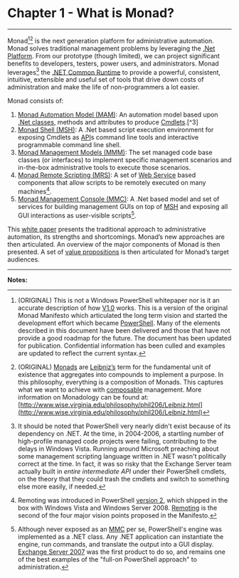 # Chapter 1 - What is Monad?
___
Monad[^1][^2] is the next generation platform for administrative automation. Monad solves traditional management problems by leveraging the [.Net Platform](http://bit.ly/1PAsRao). From our prototype (though limited), we can project significant benefits to developers, testers, power users, and administrators. Monad leverages[^6] the [.NET Common Runtime](http://bit.ly/1Q0TrV3) to provide a powerful, consistent, intuitive, extensible and useful set of tools that drive down costs of administration and make the life of non-programmers a lot easier. 

Monad consists of:

1. [Monad Automation Model (MAM)](): An automation model based upon [.Net classes](http://bit.ly/1R9oPTO), methods and attributes to produce [Cmdlets](https://msdn.microsoft.com/en-us/library/ms714395(v=vs.85).aspx).[^3]
2. [Monad Shell (MSH)](): A .Net based script execution environment for exposing Cmdlets as [API](https://msdn.microsoft.com/en-us/library/ms123401.aspx)s command line tools and interactive programmable command line shell.
3. [Monad Management Models (MMM)](): The set managed code base classes (or interfaces) to implement specific management scenarios and in-the-box administrative tools to execute those scenarios.  
4. [Monad Remote Scripting (MRS)](): A set of [Web Service](https://msdn.microsoft.com/en-us/library/ms950421.aspx) based components that allow scripts to be remotely executed on many machines[^4].
5. [Monad Management Console (MMC)](): A .Net based model and set of services for building management GUIs on top of [MSH](https://technet.microsoft.com/en-us/magazine/2005.11.scripting.aspx) and exposing all GUI interactions as user-visible scripts[^5].

This [white paper](https://en.wikipedia.org/wiki/White_paper) presents the traditional approach to administrative automation, its strengths and shortcomings. Monad’s new approaches are then articulated. An overview of the major components of Monad is then presented. A set of [value propositions](https://en.wikipedia.org/wiki/Value_proposition) is then articulated for Monad’s target audiences.
___
**Notes:**

[^1]: (ORIGINAL) This is not a Windows PowerShell whitepaper nor is it an accurate description of how [V1.0](http://blogs.msdn.com/b/powershell/archive/2006/11/14/windows-powershell-1-0-released.aspx) works. This is a version of the original Monad Manifesto which articulated the long term vision and started the development effort which became [PowerShell](http://bit.ly/1Q0TyzZ). Many of the elements described in this document have been delivered and those that have not provide a good roadmap for the future. The document has been updated for publication. Confidential information has been culled and examples are updated to reflect the current syntax.

[^2]: (ORIGINAL) [Monads](https://en.wikipedia.org/wiki/Monadology) are [Leibniz’s](https://en.wikipedia.org/wiki/Gottfried_Wilhelm_Leibniz) term for the fundamental unit of existence that aggregates into compounds to implement a purpose. In this philosophy, everything is a composition of Monads. This captures what we want to achieve with [composable](https://en.wikipedia.org/wiki/Composability) management. More information on Monadology can be found at: [http://www.wise.virginia.edu/philosophy/phil206/Leibniz.html](http://www.wise.virginia.edu/philosophy/phil206/Leibniz.html)

[^3]: Version 1 of PowerShell shipped in 2006, and provided the implementation for these cmdlets. Cmdlets today are written in [.NET languages](https://en.wikipedia.org/wiki/List_of_CLI_languages), and consist of a single class per cmdlet. PowerShell provides a base class that does much of the heavy lifting; developers define properties of the class that become parameters, and override specific methods to participate in the pipeline lifecycle. Cmdlets, along with the overall environment, were the first of four major vision points proposed in the Manifesto.

[^4]: Remoting was introduced in PowerShell [version 2](http://blogs.msdn.com/b/powershell/archive/2009/07/23/windows-powershell-2-0-rtm.aspx), which shipped in the box with Windows Vista and Windows Server 2008. [Remoting](https://technet.microsoft.com/en-us/magazine/ff700227.aspx) is the second of the four major vision points proposed in the Manifesto.

[^5]: Although never exposed as an [MMC](https://msdn.microsoft.com/en-us/library/bb742441.aspx) per se, PowerShell's engine was implemented as a .NET class. Any .NET application can instantiate the engine, run commands, and translate the output into a GUI display. [Exchange Server 2007](https://technet.microsoft.com/en-us/magazine/2006.12.managementshell.aspx) was the first product to do so, and remains one of the best examples of the "full-on PowerShell approach" to administration.

[^6]: It should be noted that PowerShell very nearly didn't exist because of its dependency on .NET. At the time, in 2004-2006, a startling number of high-profile managed code projects were failing, contributing to the delays in Windows Vista. Running around Microsoft preaching about some management scripting language written in .NET wasn't politically correct at the time. In fact, it was so risky that the Exchange Server team actually built in _entire intermediate API_ under their PowerShell cmdlets, on the theory that they could trash the cmdlets and switch to something else more easily, if needed.



